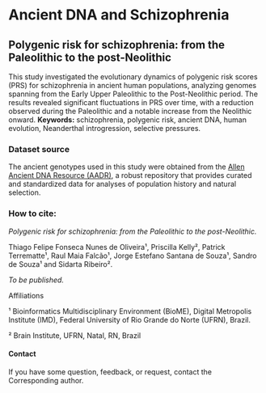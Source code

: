 # Ancient DNA and Schizophrenia
## Polygenic risk for schizophrenia: from the Paleolithic to the post-Neolithic

This study investigated the evolutionary dynamics of polygenic risk scores (PRS) for schizophrenia in ancient human populations, 
analyzing genomes spanning from the Early Upper Paleolithic to the Post-Neolithic period.
The results revealed significant fluctuations in PRS over time, with a reduction observed during the Paleolithic and a notable increase from the Neolithic onward.
**Keywords:** schizophrenia, polygenic risk, ancient DNA, human evolution, Neanderthal introgression, selective pressures.

### Dataset source 
The ancient genotypes used in this study were obtained from the [Allen Ancient DNA Resource (AADR)](https://reich.hms.harvard.edu/allen-ancient-dna-resource-aadr-downloadable-genotypes-present-day-and-ancient-dna-data), 
a robust repository that provides curated and standardized data for analyses of population history and natural selection. 
                
### How to cite:
_Polygenic risk for schizophrenia: from the Paleolithic to the post-Neolithic._

Thiago Felipe Fonseca Nunes de Oliveira¹, Priscilla Kelly², Patrick Terrematte¹, Raul Maia Falcão¹, Jorge Estefano Santana de Souza¹, Sandro de Souza¹ and Sidarta Ribeiro². 

_To be published._

Affiliations

¹ Bioinformatics Multidisciplinary Environment (BioME), Digital Metropolis Institute (IMD), Federal University of Rio Grande do Norte (UFRN), Brazil.

² Brain Institute, UFRN, Natal, RN, Brazil

#### Contact
If you have some question, feedback, or request, contact the Corresponding author.
